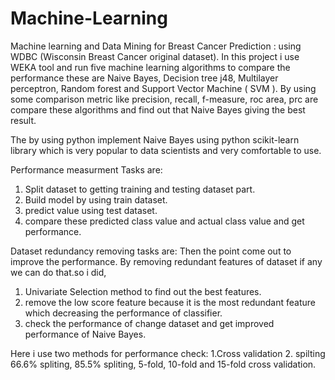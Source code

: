 # Machine-Learning
Machine learning and Data Mining for Breast Cancer Prediction : using WDBC (Wisconsin Breast Cancer original dataset). 
In this project i use WEKA tool and run five machine learning algorithms to compare the performance these are Naive Bayes, Decision tree j48, Multilayer perceptron,
Random forest and Support Vector Machine ( SVM ). By using some comparison metric like precision, recall, f-measure, roc area, prc are compare
these algorithms and find out that Naive Bayes giving the best result. 

The by using python implement Naive Bayes using python scikit-learn library which is very popular to data scientists and very comfortable
to use.

Performance measurment Tasks are: 
1. Split dataset to getting training and testing dataset part.
2. Build model by using train dataset.
3. predict value using test dataset.
4. compare these predicted class value and actual class value and get performance.

Dataset redundancy removing tasks are: 
Then the point come out to improve the performance. By removing redundant features of dataset if any we can do that.so i did,
1. Univariate Selection method to find out the best features.
2. remove the low score feature because it is the most redundant feature which decreasing the performance of classifier.
3. check the performance of change dataset and get improved performance of Naive Bayes.

Here i use two methods for performance check: 1.Cross validation 2. spilting
66.6% spliting, 85.5% spliting, 5-fold, 10-fold and 15-fold cross validation. 


